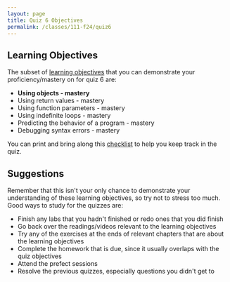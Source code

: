```yaml
---
layout: page
title: Quiz 6 Objectives
permalink: /classes/111-f24/quiz6
---
```


## Learning Objectives
The subset of [learning objectives](quizzes-overview) that you can demonstrate your proficiency/mastery on for quiz 6 are:


* **Using objects - mastery**
* Using return values - mastery
* Using function parameters - mastery
* Using indefinite loops - mastery
* Predicting the behavior of a program - mastery
* Debugging syntax errors - mastery

You can print and bring along this [checklist](https://docs.google.com/document/d/1ZJpepyPVurZhilXMYQV3KHSNbZuQLb9GwH9QC-9t1kg/edit?usp=sharing) to help you keep track in the quiz.

## Suggestions
Remember that this isn't your only chance to demonstrate your understanding of these learning objectives, so try not to stress too much.
Good ways to study for the quizzes are:
* Finish any labs that you hadn't finished or redo ones that you did finish
* Go back over the readings/videos relevant to the learning objectives
* Try any of the exercises at the ends of relevant chapters that are about the learning objectives
* Complete the homework that is due, since it usually overlaps with the quiz objectives
* Attend the prefect sessions
* Resolve the previous quizzes, especially questions you didn't get to
